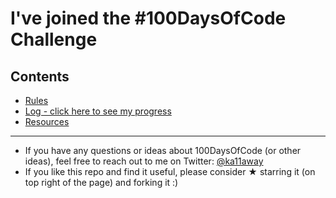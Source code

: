 # I've joined the #100DaysOfCode Challenge

## Contents
* [Rules](rules.md)
* [Log - click here to see my progress](log.md)
* [Resources](resources.md)

---

* If you have any questions or ideas about 100DaysOfCode (or other ideas), feel free to reach out to me on Twitter: [@ka11away](https://twitter.com/ka11away)
* If you like this repo and find it useful, please consider &#9733; starring it (on top right of the page) and forking it :)
